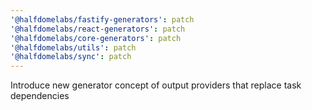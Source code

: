 ```yaml
---
'@halfdomelabs/fastify-generators': patch
'@halfdomelabs/react-generators': patch
'@halfdomelabs/core-generators': patch
'@halfdomelabs/utils': patch
'@halfdomelabs/sync': patch
---
```


Introduce new generator concept of output providers that replace task dependencies
